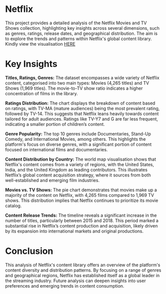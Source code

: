 # Netflix 
This project provides a detailed analysis of the Netflix Movies and TV Shows collection, highlighting key insights across several dimensions, such as genres, ratings, release dates, and geographical distribution. The aim is to explore the trends and patterns within Netflix's global content library. Kindly view the visualisation [HERE](https://public.tableau.com/views/Covid_19_India_/Dashboard?:language=en-GB&:sid=&:redirect=auth&:display_count=n&:origin=viz_share_link)
 
# Key Insights
**Titles, Ratings, Genres:** The dataset encompasses a wide variety of Netflix content, categorised into two main types: Movies (4,265 titles) and TV Shows (1,969 titles). The movie-to-TV show ratio indicates a higher concentration of films in the library. 

**Ratings Distribution:** The chart displays the breakdown of content based on ratings, with TV-MA (mature audiences) being the most prevalent rating, followed by TV-14. This suggests that Netflix leans heavily towards content tailored for adult audiences. Ratings like TV-Y7 and G are far less frequent, indicating a smaller portion of children’s content. 

**Genre Popularity:** The top 10 genres include Documentaries, Stand-Up Comedy, and International Movies, among others. This highlights the platform's focus on diverse genres, with a significant portion of content focused on international films and documentaries. 

**Content Distribution by Country:** The world map visualisation shows that Netflix's content comes from a variety of regions, with the United States, India, and the United Kingdom as leading contributors. This illustrates Netflix’s global content acquisition strategy, where it sources from both well-established and emerging film industries. 

**Movies vs. TV Shows:** The pie chart demonstrates that movies make up a majority of the content on Netflix, with 4,265 films compared to 1,969 TV shows. This distribution implies that Netflix continues to prioritize its movie catalog. 

**Content Release Trends:** The timeline reveals a significant increase in the number of titles, particularly between 2015 and 2018. This period marked a substantial rise in Netflix’s content production and acquisition, likely driven by its expansion into international markets and original productions. 


# Conclusion 

This analysis of Netflix's content library offers an overview of the platform's content diversity and distribution patterns. By focusing on a range of genres and geographical regions, Netflix has established itself as a global leader in the streaming industry. Future analysis can deepen insights into user preferences and emerging trends in content consumption.
